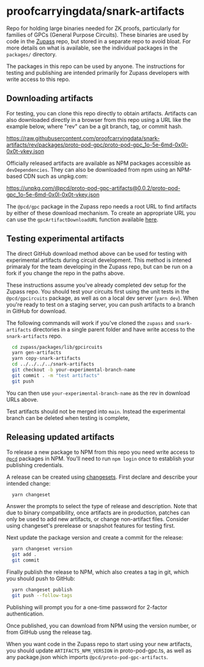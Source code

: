 # proofcarryingdata/snark-artifacts

Repo for holding large binaries needed for ZK proofs, particularly for families
of GPCs (General Purpose Circuits).  These binaries are used by code in the
[Zupass](https://github.com/proofcarryingdata/zupass) repo, but stored in a
separate repo to avoid bloat.  For more details on what is available,
see the individual packages in the `packages/` directory.

The packages in this repo can be used by anyone.  The instructions for
testing and publishing are intended primarily for Zupass developers with
write access to this repo.

## Downloading artifacts

For testing, you can clone this repo directly to obtain artifacts.  Artifacts
can also downloaded directly in a browser from this repo using a URL like the
example below, where "rev" can be a git branch, tag, or commit hash.

  https://raw.githubusercontent.com/proofcarryingdata/snark-artifacts/rev/packages/proto-pod-gpc/proto-pod-gpc_1o-5e-6md-0x0l-0x0t-vkey.json

Officially released artifacts are available as NPM packages accessible as
`devDependencies`.  They can also be downloaded from npm using an NPM-based
CDN such as unpkg.com:

  https://unpkg.com/@pcd/proto-pod-gpc-artifacts@0.0.2/proto-pod-gpc_1o-5e-6md-0x0l-0x0t-vkey.json

The `@pcd/gpc` package in the Zupass repo needs a root URL to find artifacts by
either of these download mechanism.  To create an appropriate URL you can
use the `gpcArtifactDownloadURL` function available
[here](https://github.com/proofcarryingdata/zupass/blob/main/packages/lib/gpc/src/gpc.ts).

## Testing experimental artifacts

The direct GitHub download method above can be used for testing with
experimental artifacts during circuit development.  This method is intened
primaraly for the team developing in the Zupass repo, but can be run on a
fork if you change the repo in the paths above.

These instructions assume you've already completed dev setup for the Zupass
repo.  You should test your circuits first using the unit tests in the
`@pcd/gpcircuits` package, as well as on a local dev server (`yarn dev`).
When you're ready to test on a staging server, you can push artifacts to a
branch in GitHub for download.

The following commands will work if you've cloned the `zupass` and
`snark-artifacts` directories in a single parent folder and have write access
to the `snark-artifacts` repo.

```sh
  cd zupass/packages/lib/gpcircuits
  yarn gen-artifacts
  yarn copy-snark-artifacts
  cd ../../../../snark-artifacts
  git checkout -b your-experimental-branch-name
  git commit . -m "test artifacts"
  git push
```

You can then use `your-experimental-branch-name` as the rev in download
URLs above.

Test artifacts should not be merged into `main`.  Instead the experimental
branch can be deleted when testing is complete,

## Releasing updated artifacts

To release a new package to NPM from this repo you need write access to
[`@pcd`](https://www.npmjs.com/search?q=@pcd) packages in NPM.  You'll need to
run `npm login` once to establish your publishing credentials.

A release can be created using [changesets](https://github.com/changesets/changesets/tree/main).  First declare and describe your intended change:

```sh
  yarn changeset
```

Answer the prompts to select the type of release and description.  Note that
due to binary compatibility, once artifacts are in production, patches can
only be used to add new artifacts, or change non-artifact files.  Consider
using changeset's prerelease or snapshot features for testing first.

Next update the package version and create a commit for the release:

```sh
  yarn changeset version
  git add .
  git commit
```

Finally publish the release to NPM, which also creates a tag in git, which
you should push to GitHub:

```sh
  yarn changeset publish
  git push --follow-tags
```

Publishing will prompt you for a one-time password for 2-factor authentication.

Once published, you can download from NPM using the version number, or from
GitHub usng the release tag.

When you want code in the Zupass repo to start using your new artifacts,
you should update `ARTIFACTS_NPM_VERSION` in proto-pod-gpc.ts, as well as
any package.json which imports `@pcd/proto-pod-gpc-artifacts`.
